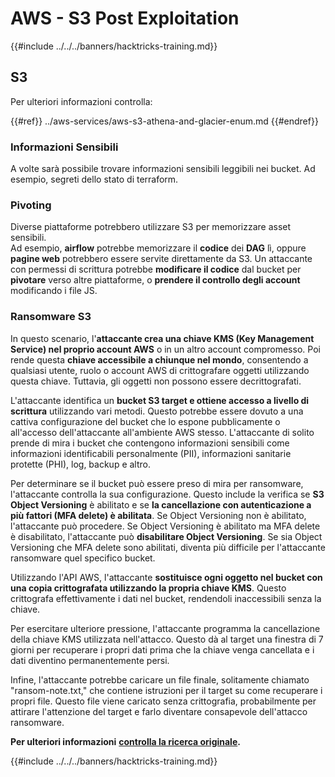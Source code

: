 # AWS - S3 Post Exploitation

{{#include ../../../banners/hacktricks-training.md}}

## S3

Per ulteriori informazioni controlla:

{{#ref}}
../aws-services/aws-s3-athena-and-glacier-enum.md
{{#endref}}

### Informazioni Sensibili

A volte sarà possibile trovare informazioni sensibili leggibili nei bucket. Ad esempio, segreti dello stato di terraform.

### Pivoting

Diverse piattaforme potrebbero utilizzare S3 per memorizzare asset sensibili.\
Ad esempio, **airflow** potrebbe memorizzare il **codice** dei **DAG** lì, oppure **pagine web** potrebbero essere servite direttamente da S3. Un attaccante con permessi di scrittura potrebbe **modificare il codice** dal bucket per **pivotare** verso altre piattaforme, o **prendere il controllo degli account** modificando i file JS.

### Ransomware S3

In questo scenario, l'**attaccante crea una chiave KMS (Key Management Service) nel proprio account AWS** o in un altro account compromesso. Poi rende questa **chiave accessibile a chiunque nel mondo**, consentendo a qualsiasi utente, ruolo o account AWS di crittografare oggetti utilizzando questa chiave. Tuttavia, gli oggetti non possono essere decrittografati.

L'attaccante identifica un **bucket S3 target e ottiene accesso a livello di scrittura** utilizzando vari metodi. Questo potrebbe essere dovuto a una cattiva configurazione del bucket che lo espone pubblicamente o all'accesso dell'attaccante all'ambiente AWS stesso. L'attaccante di solito prende di mira i bucket che contengono informazioni sensibili come informazioni identificabili personalmente (PII), informazioni sanitarie protette (PHI), log, backup e altro.

Per determinare se il bucket può essere preso di mira per ransomware, l'attaccante controlla la sua configurazione. Questo include la verifica se **S3 Object Versioning** è abilitato e se **la cancellazione con autenticazione a più fattori (MFA delete) è abilitata**. Se Object Versioning non è abilitato, l'attaccante può procedere. Se Object Versioning è abilitato ma MFA delete è disabilitato, l'attaccante può **disabilitare Object Versioning**. Se sia Object Versioning che MFA delete sono abilitati, diventa più difficile per l'attaccante ransomware quel specifico bucket.

Utilizzando l'API AWS, l'attaccante **sostituisce ogni oggetto nel bucket con una copia crittografata utilizzando la propria chiave KMS**. Questo crittografa effettivamente i dati nel bucket, rendendoli inaccessibili senza la chiave.

Per esercitare ulteriore pressione, l'attaccante programma la cancellazione della chiave KMS utilizzata nell'attacco. Questo dà al target una finestra di 7 giorni per recuperare i propri dati prima che la chiave venga cancellata e i dati diventino permanentemente persi.

Infine, l'attaccante potrebbe caricare un file finale, solitamente chiamato "ransom-note.txt," che contiene istruzioni per il target su come recuperare i propri file. Questo file viene caricato senza crittografia, probabilmente per attirare l'attenzione del target e farlo diventare consapevole dell'attacco ransomware.

**Per ulteriori informazioni** [**controlla la ricerca originale**](https://rhinosecuritylabs.com/aws/s3-ransomware-part-1-attack-vector/)**.**

{{#include ../../../banners/hacktricks-training.md}}
